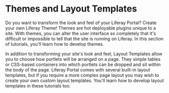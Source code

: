 # Themes and Layout Templates [](id=themes-and-layout-templates)

Do you want to transform the look and feel of your Liferay Portal? Create your
own Liferay Theme! Themes are hot deployable plugins unique to a site. With
themes, you can alter the user interface so completely that it's difficult or
impossible to tell that the site is running on Liferay. In this section of
tutorials, you'll learn how to develop themes.

In addition to transforming your site's look and feel, Layout Templates allow
you to choose how portlets will be arranged on a page. They simple tables or
CSS-based containers into which portlets can be dropped and sit within the body
of the page. Liferay Portal comes with several built-in layout templates, but if
you require a more complex page layout you may wish to create your own custom
layout templates. You'll learn how to develop layout
templates in these tutorials too. 
